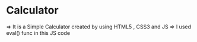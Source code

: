 # Calculator

=> It is a Simple Calculator created by using HTML5 , CSS3 and JS
=> I used eval() func in this JS code
